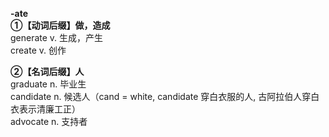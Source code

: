 **-ate**  
**①【动词后缀】做，造成**  
generate v. 生成，产生  
create v. 创作  

**②【名词后缀】人**  
graduate n. 毕业生  
candidate n. 候选人（cand = white, candidate 穿白衣服的人, 古阿拉伯人穿白衣表示清廉工正）  
advocate n. 支持者  